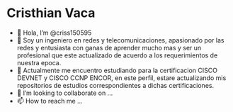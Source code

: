 # Cristhian Vaca
- 👋 Hola, I’m @criss150595
- 👀 Soy un ingeniero en redes y telecomunicaciones, apasionado por las redes y entusiasta con ganas de aprender mucho mas y ser un profesional que este actualizado de acuerdo a los requerimientos de nuestra epoca.
- 🌱 Actualmente me encuentro estudiando para la certificacion CISCO DEVNET y CISCO CCNP ENCOR, en este perfil, estare actualizando mis repositorios de estudios correspondientes a dichas certificaciones.
- 💞️ I’m looking to collaborate on ...
- 📫 How to reach me ...

<!---
criss150595/criss150595 is a ✨ special ✨ repository because its `README.md` (this file) appears on your GitHub profile.
You can click the Preview link to take a look at your changes.
--->
